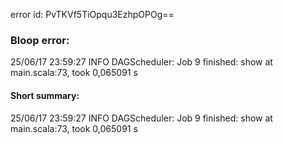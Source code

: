 error id: PvTKVf5TiOpqu3EzhpOPOg==
### Bloop error:

25/06/17 23:59:27 INFO DAGScheduler: Job 9 finished: show at main.scala:73, took 0,065091 s
#### Short summary: 

25/06/17 23:59:27 INFO DAGScheduler: Job 9 finished: show at main.scala:73, took 0,065091 s